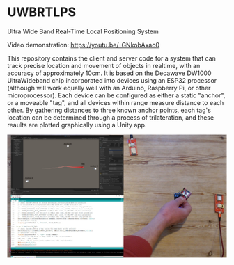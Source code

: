 # UWBRTLPS
Ultra Wide Band Real-Time Local Positioning System

Video demonstration: https://youtu.be/-GNkobAxao0

This repository contains the client and server code for a system that can track precise location and movement of objects in realtime, with an accuracy of approximately 10cm.
It is based on the Decawave DW1000 UltraWideband chip incorporated into devices using an ESP32 processor (although will work equally well with an Arduino, Raspberry Pi, or other microprocessor). Each device can be configured as either a static "anchor", or a moveable "tag", and all devices within range measure distance to each other.
By gathering distances to three known anchor points, each tag's location can be determined through a process of trilateration, and these reaults are plotted graphically using a Unity app.

![](demo.jpg)
